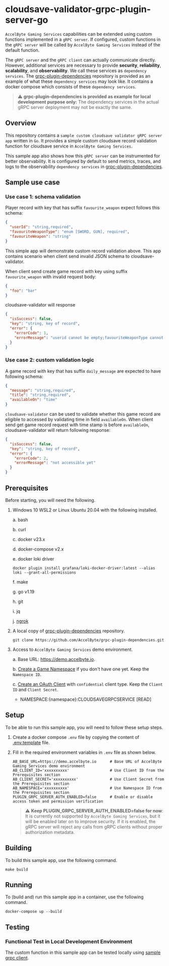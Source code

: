 # cloudsave-validator-grpc-plugin-server-go

`AccelByte Gaming Services` capabilities can be extended using custom functions implemented in a `gRPC server`. If configured, custom functions in the `gRPC server` will be called by `AccelByte Gaming Services` instead of the default function.

The `gRPC server` and the `gRPC client` can actually communicate directly. However, additional services are necessary to provide **security**, **reliability**, **scalability**, and **observability**. We call these services as `dependency services`. The [grpc-plugin-dependencies](https://github.com/AccelByte/grpc-plugin-dependencies) repository is provided as an example of what these `dependency services` may look like. It
contains a docker compose which consists of these `dependency services`.

> :warning: **grpc-plugin-dependencies is provided as example for local development purpose only:** The dependency services in the actual gRPC server deployment may not be exactly the same.

## Overview

This repository contains a `sample custom cloudsave validator gRPC server app` written in `Go`. It provides a simple custom cloudsave record validation function for cloudsave service in `AccelByte Gaming Services`.

This sample app also shows how this `gRPC server` can be instrumented for better observability.
It is configured by default to send metrics, traces, and logs to the observability `dependency services` in [grpc-plugin-dependencies](https://github.com/AccelByte/grpc-plugin-dependencies).


## Sample use case

### Use case 1: schema validation

Player record with key that has suffix `favourite_weapon` expect follows this schema:
```json
{
  "userId": "string,required",
  "favouriteWeaponType": "enum [SWORD, GUN], required",
  "favouriteWeapon": "string"
}
```

This simple app will demonstrate custom record validation above.
This app contains scenario when client send invalid JSON schema to cloudsave-validator.

When client send create game record with key using suffix `favourite_weapon` with invalid request body:
```json
{
  "foo": "bar"
}
```

cloudsave-validator will response
```json
{
  "isSuccess": false,
  "key": "string, key of record",
  "error": {
    "errorCode": 1,
    "errorMessage": "userid cannot be empty;favouriteWeaponType cannot be empty;favouriteWeapon cannot be empty"
  }
}
```

### Use case 2: custom validation logic

A game record with key that has suffix `daily_message` are expected to have following schema:
```json
{
  "message": "string,required",
  "title": "string,required",
  "availableOn": "time"
}
```

`cloudsave-validator` can be used to validate whether this game record are eligible to accessed by validating time in field `availableOn`.
When client send get game record request with time stamp is before `availableOn`, cloudsave-validator will return following response:
```json
{
  "isSuccess": false,
  "key": "string, key of record",
  "error": {
    "errorCode": 2,
    "errorMessage": "not accessible yet"
  }
}
```

## Prerequisites

Before starting, you will need the following.

1. Windows 10 WSL2 or Linux Ubuntu 20.04 with the following installed.

   a. bash

   b. curl

   c. docker v23.x

   d. docker-compose v2.x

   e. docker loki driver

      ```  
      docker plugin install grafana/loki-docker-driver:latest --alias loki --grant-all-permissions
      ```

   f. make

   g. go v1.19

   h. git

   i. jq

   j. [ngrok](https://ngrok.com/)

2. A local copy of [grpc-plugin-dependencies](https://github.com/AccelByte/grpc-plugin-dependencies) repository.

   ```
   git clone https://github.com/AccelByte/grpc-plugin-dependencies.git
   ```

3. Access to `AccelByte Gaming Services` demo environment.

   a. Base URL: https://demo.accelbyte.io.

   b. [Create a Game Namespace](https://docs.accelbyte.io/esg/uam/namespaces.html#tutorials) if you don't have one yet. Keep the `Namespace ID`.

   c. [Create an OAuth Client](https://docs.accelbyte.io/guides/access/iam-client.html) with `confidential` client type. Keep the `Client ID` and `Client Secret`.

    - NAMESPACE:{namespace}:CLOUDSAVEGRPCSERVICE [READ]

## Setup

To be able to run this sample app, you will need to follow these setup steps.

1. Create a docker compose `.env` file by copying the content of [.env.template](.env.template) file.
2. Fill in the required environment variables in `.env` file as shown below.

   ```
   AB_BASE_URL=https://demo.accelbyte.io      # Base URL of AccelByte Gaming Services demo environment
   AB_CLIENT_ID='xxxxxxxxxx'                  # Use Client ID from the Prerequisites section
   AB_CLIENT_SECRET='xxxxxxxxxx'              # Use Client Secret from the Prerequisites section
   AB_NAMESPACE='xxxxxxxxxx'                  # Use Namespace ID from the Prerequisites section
   PLUGIN_GRPC_SERVER_AUTH_ENABLED=false      # Enable or disable access token and permission verification
   ```

   > :warning: **Keep PLUGIN_GRPC_SERVER_AUTH_ENABLED=false for now**: It is currently not
   supported by `AccelByte Gaming Services`, but it will be enabled later on to improve security. If it is
   enabled, the gRPC server will reject any calls from gRPC clients without proper authorization
   metadata.

## Building

To build this sample app, use the following command.

```
make build
```

## Running

To (build and) run this sample app in a container, use the following command.

```
docker-compose up --build
```

## Testing

### Functional Test in Local Development Environment

The custom function in this sample app can be tested locally using [sample grpc client](https://bitbucket.org/mrth0103/cloudsave-validator-client/src/master/).
